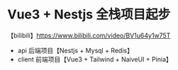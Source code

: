 # Vue3 + Nestjs 全栈项目起步

【bilibili】https://www.bilibili.com/video/BV1u64y1w75T

- api 后端项目【Nestjs + Mysql + Redis】
- client 前端项目【Vue3 + Tailwind + NaiveUI + Pinia】
